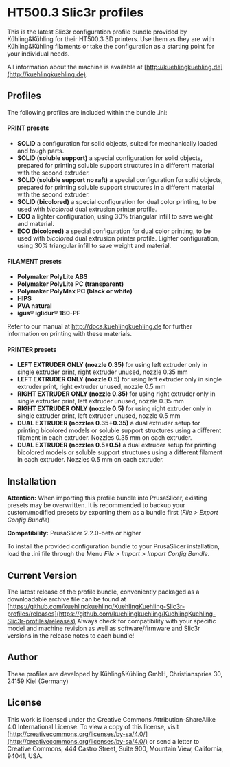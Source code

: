 # HT500.3 Slic3r profiles

This is the latest Slic3r configuration profile bundle provided by Kühling&Kühling for 
their HT500.3 3D printers. Use them as they are with Kühling&Kühling filaments
or take the configuration as a starting point for your individual needs.

All information about the machine is available at
[http://kuehlingkuehling.de](http://kuehlingkuehling.de).

## Profiles

The following profiles are included within the bundle .ini:

#### PRINT presets
* **SOLID**
a configuration for solid objects, suited for mechanically loaded and tough parts.
* **SOLID (soluble support)**
a special configuration for solid objects, prepared for printing soluble support structures in a different material with the second extruder.
* **SOLID (soluble support no raft)**
a special configuration for solid objects, prepared for printing soluble support structures in a different material with the second extruder.
* **SOLID (bicolored)**
a special configuration for dual color printing, to be used with *bicolored* dual extrusion printer profile.
* **ECO**
a lighter configuration, using 30% triangular infill to save weight and material.
* **ECO (bicolored)**
a special configuration for dual color printing, to be used with *bicolored* dual extrusion printer profile. Lighter configuration, using 30% triangular infill to save weight and material.

#### FILAMENT presets
* **Polymaker PolyLite ABS**
* **Polymaker PolyLite PC (transparent)**
* **Polymaker PolyMax PC (black or white)**
* **HIPS**
* **PVA natural**
* **igus® iglidur® 180-PF**

Refer to our manual at http://docs.kuehlingkuehling.de for further information on printing with these materials.

#### PRINTER presets
* **LEFT EXTRUDER ONLY (nozzle 0.35)**
for using left extruder only in single extruder print, right extruder unused, nozzle 0.35 mm
* **LEFT EXTRUDER ONLY (nozzle 0.5)**
for using left extruder only in single extruder print, right extruder unused, nozzle 0.5 mm
* **RIGHT EXTRUDER ONLY (nozzle 0.35)**
for using right extruder only in single extruder print, left extruder unused, nozzle 0.35 mm
* **RIGHT EXTRUDER ONLY (nozzle 0.5)**
for using right extruder only in single extruder print, left extruder unused, nozzle 0.5 mm
* **DUAL EXTRUDER (nozzles 0.35+0.35)**
a dual extruder setup for printing bicolored models or soluble support structures using a different filament in each extruder. Nozzles 0.35 mm on each extruder.
* **DUAL EXTRUDER (nozzles 0.5+0.5)**
a dual extruder setup for printing bicolored models or soluble support structures using a different filament in each extruder. Nozzles 0.5 mm on each extruder.

## Installation

**Attention:** When importing this profile bundle into PrusaSlicer, existing presets may be overwritten. It is recommended to backup your custom/modified presets by exporting them as a bundle first (*File > Export Config Bundle*)

**Compatibility:** PrusaSlicer 2.2.0-beta or higher

To install the provided configuration bundle to your PrusaSlicer installation, load the .ini file through the Menu *File > Import > Import Config Bundle*.


## Current Version

The latest release of the profile bundle, conveniently packaged as a downloadable archive file 
can be found at [https://github.com/kuehlingkuehling/KuehlingKuehling-Slic3r-profiles/releases](https://github.com/kuehlingkuehling/KuehlingKuehling-Slic3r-profiles/releases)
Always check for compatibility with your specific model and machine revision as well as software/firmware and Slic3r versions in the release notes to each bundle!

## Author

These profiles are developed by Kühling&Kühling GmbH, Christianspries 30, 24159 Kiel (Germany)

## License

This work is licensed under the Creative Commons
Attribution-ShareAlike 4.0 International License. 
To view a copy of this license, visit 
[http://creativecommons.org/licenses/by-sa/4.0/](http://creativecommons.org/licenses/by-sa/4.0/) or 
send a letter to Creative Commons, 444 Castro Street,
Suite 900, Mountain View, California, 94041, USA.
